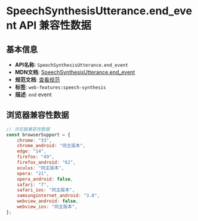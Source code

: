 # SpeechSynthesisUtterance.end_event API 兼容性数据

## 基本信息

- **API名称**: `SpeechSynthesisUtterance.end_event`
- **MDN文档**: [SpeechSynthesisUtterance.end_event](https://developer.mozilla.org/docs/Web/API/SpeechSynthesisUtterance/end_event)
- **规范文档**: [查看规范](https://webaudio.github.io/web-speech-api/#eventdef-speechsynthesisutterance-end,https://webaudio.github.io/web-speech-api/#dom-speechsynthesisutterance-onend)
- **标签**: `web-features:speech-synthesis`
- **描述**: `end` event

## 浏览器兼容性数据

```javascript
// 浏览器兼容性数据
const browserSupport = {
    chrome: "33",
    chrome_android: "同主版本",
    edge: "14",
    firefox: "49",
    firefox_android: "62",
    oculus: "同主版本",
    opera: "21",
    opera_android: false,
    safari: "7",
    safari_ios: "同主版本",
    samsunginternet_android: "3.0",
    webview_android: false,
    webview_ios: "同主版本",
};

```

